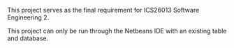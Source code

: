 This project serves as the final requirement for ICS26013 Software Engineering 2.

This project can only be run through the Netbeans IDE with an existing table and database.
